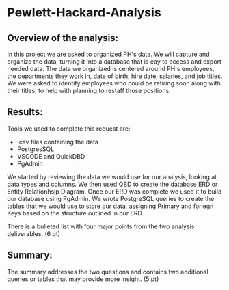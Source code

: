 # Pewlett-Hackard-Analysis

## Overview of the analysis:
In this project we are asked to organized PH's data. We will capture and organize the data, turning it into a database that is eay to access and export needed data. 
The data we organized is centered around PH's employees, the departments they work in, date of birth, hire date, salaries, and job titles. We were asked to identify employees who could be retiring soon along with their titles, to help with planning to restaff those positions. 

## Results:
Tools we used to complete this request are:

- .csv files containing the data
- PostgresSQL
- VSCODE and QuickDBD
- PgAdmin

We started by reviewing the data we would use for our analysis, looking at data types and columns. We then used QBD to create the database ERD or Entity Relationhsip Diagram. Once our ERD was complete we used it to build our database using PgAdmin. We wrote PostgreSQL queries to create the tables that we would use to store our data, assigning Primary and foriegn Keys based on the structure outlined in our ERD. 




There is a bulleted list with four major points from the two analysis deliverables. (6 pt)

## Summary:

The summary addresses the two questions and contains two additional queries or tables that may provide more insight. (5 pt)
